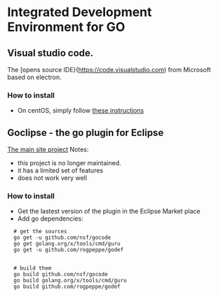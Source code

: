 # Integrated Development Environment for GO


## Visual studio code.

The [opens source IDE}(https://code.visualstudio.com) from Microsoft based on electron.


### How to install

- On centOS, simply follow [these instructions](https://code.visualstudio.com/docs/setup/linux#_rhel-fedora-and-centos-based-distributions)


## Goclipse - the go plugin for Eclipse

[The main site project](https://github.com/GoClipse/goclipse)
Notes: 
- this project is no longer maintained.
- it has a limited set of features 
- does not work very well

### How to install

- Get the lastest version of the plugin in the Eclipse Market place
- Add go dependencies:

``` 
  # get the sources 
  go get -u github.com/nsf/gocode
  go get golang.org/x/tools/cmd/guru
  go get -u github.com/rogpeppe/godef
  
  
  # build them 
  go build github.com/nsf/gocode
  go build golang.org/x/tools/cmd/guru
  go build github.com/rogpeppe/godef 

``` 